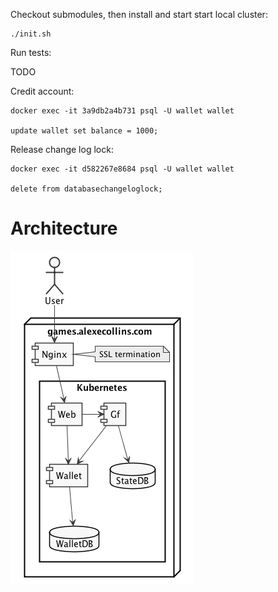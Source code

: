 

Checkout submodules, then install and start start local cluster:

    ./init.sh

Run tests:

  TODO

Credit account:

    docker exec -it 3a9db2a4b731 psql -U wallet wallet

    update wallet set balance = 1000;

Release change log lock:

    docker exec -it d582267e8684 psql -U wallet wallet

    delete from databasechangeloglock;

# Architecture

![Delpoyment](arch.png)
